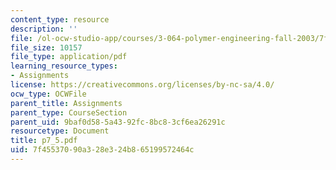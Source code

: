 ```yaml
---
content_type: resource
description: ''
file: /ol-ocw-studio-app/courses/3-064-polymer-engineering-fall-2003/7f45537090a328e324b865199572464c_p7_5.pdf
file_size: 10157
file_type: application/pdf
learning_resource_types:
- Assignments
license: https://creativecommons.org/licenses/by-nc-sa/4.0/
ocw_type: OCWFile
parent_title: Assignments
parent_type: CourseSection
parent_uid: 9baf0d58-5a43-92fc-8bc8-3cf6ea26291c
resourcetype: Document
title: p7_5.pdf
uid: 7f455370-90a3-28e3-24b8-65199572464c
---
```

